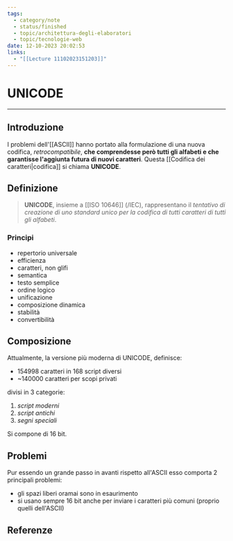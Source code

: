 ```yaml
---
tags:
  - category/note
  - status/finished
  - topic/architettura-degli-elaboratori
  - topic/tecnologie-web
date: 12-10-2023 20:02:53
links:
  - "[[Lecture 11102023151203]]"
---
```

# UNICODE
---
## Introduzione
I problemi dell'[[ASCII]] hanno portato alla formulazione di una nuova codifica, _retrocompatibile_, **che comprendesse però tutti gli alfabeti e che garantisse l'aggiunta futura di nuovi caratteri**. Questa [[Codifica dei caratteri|codifica]] si chiama **UNICODE**.

## Definizione
> **UNICODE**, insieme a [[ISO 10646]] (/IEC), rappresentano il _tentativo di creazione di uno standard unico per la codifica di tutti caratteri di tutti gli alfabeti_.

### Principi
- repertorio universale
- efficienza
- caratteri, non glifi
- semantica
- testo semplice
- ordine logico
- unificazione
- composizione dinamica
- stabilità
- convertibilità

## Composizione
Attualmente, la versione più moderna di UNICODE, definisce:
- 154998 caratteri in 168 script diversi
- ~140000 caratteri per scopi privati

divisi in 3 categorie:
1. _script moderni_
2. _script antichi_
3. _segni speciali_

Si compone di 16 bit.

## Problemi
Pur essendo un grande passo in avanti rispetto all'ASCII esso comporta 2 principali problemi:
- gli spazi liberi oramai sono in esaurimento
- si usano sempre 16 bit anche per inviare i caratteri più comuni (proprio quelli dell'ASCII)

## Referenze
